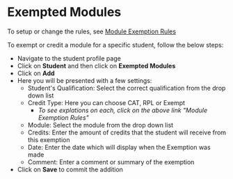 # **Exempted Modules**

To setup or change the rules, see [Module Exemption Rules](http://help.studentmanager.co.za/en/latest/More/Settings/ModuleExemptionRules/)

To exempt or credit a module for a specific student, follow the below steps:

- Navigate to the student profile page
- Click on **Student** and then click on **Exempted Modules**
- Click on **Add**
- Here you will be presented with a few settings:
  - Student's Qualification:  Select the correct qualification from the drop down list
  - Credit Type:  Here you can choose CAT, RPL or Exempt
    - _To see explations on each, click on the above link "Module Exemption Rules"_
  - Module:  Select the module from the drop down list
  - Credits:  Enter the amount of credits that the student will receive from this exemption
  - Date:  Enter the date which will display when the Exemption was made
  - Comment:  Enter a comment or summary of the exemption
- Click on **Save** to commit the addition
